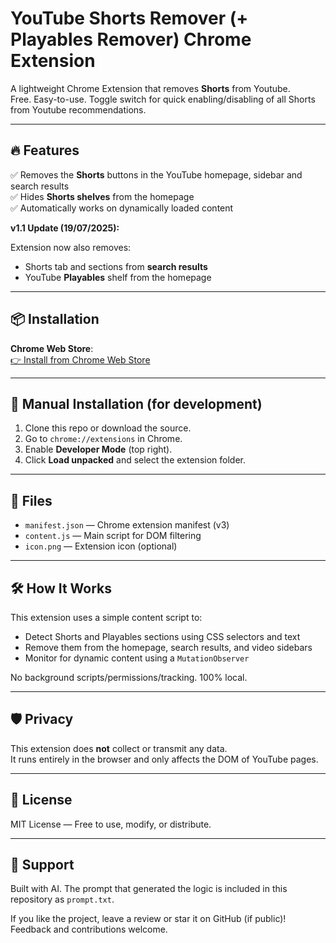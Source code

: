 # YouTube Shorts Remover (+ Playables Remover) Chrome Extension

A lightweight Chrome Extension that removes **Shorts** from Youtube.  
Free. Easy-to-use. Toggle switch for quick enabling/disabling of all Shorts from Youtube recommendations. 

---

## 🔥 Features

✅ Removes the **Shorts** buttons in the YouTube homepage, sidebar and search results  
✅ Hides **Shorts shelves** from the homepage  
✅ Automatically works on dynamically loaded content  

**v1.1 Update (19/07/2025):**  

Extension now also removes:
- Shorts tab and sections from **search results**   
- YouTube **Playables** shelf from the homepage

---

## 📦 Installation

**Chrome Web Store**:  
[👉 Install from Chrome Web Store](https://chrome.google.com/webstore/detail/youtube-shorts-playables/dilmoegnonbiadmhbmaehnhogjlkikdp)

---

## 🧩 Manual Installation (for development)

1. Clone this repo or download the source.
2. Go to `chrome://extensions` in Chrome.
3. Enable **Developer Mode** (top right).
4. Click **Load unpacked** and select the extension folder.


---

## 📁 Files

- `manifest.json` — Chrome extension manifest (v3)
- `content.js` — Main script for DOM filtering
- `icon.png` — Extension icon (optional)

---

## 🛠️ How It Works

This extension uses a simple content script to:

- Detect Shorts and Playables sections using CSS selectors and text
- Remove them from the homepage, search results, and video sidebars
- Monitor for dynamic content using a `MutationObserver`

No background scripts/permissions/tracking. 100% local.

---

## 🛡️ Privacy

This extension does **not** collect or transmit any data.  
It runs entirely in the browser and only affects the DOM of YouTube pages.

---

## 📜 License

MIT License — Free to use, modify, or distribute.

---

## 🙏 Support

Built with AI. The prompt that generated the logic is included in this repository as `prompt.txt`.

If you like the project, leave a review or star it on GitHub (if public)!  
Feedback and contributions welcome.
